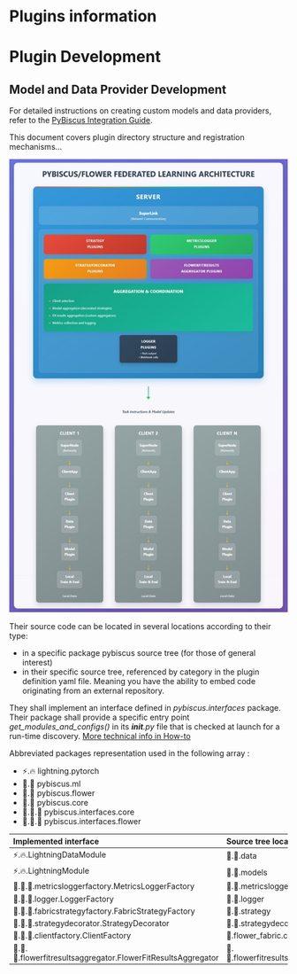 # Plugins information

# Plugin Development

## Model and Data Provider Development

For detailed instructions on creating custom models and data providers, refer to the [PyBiscus Integration Guide](pybiscus_model_guide.md).

This document covers plugin directory structure and registration mechanisms...


![Overall Pybiscus plugin architecture](images/pybiscus_architecture.jpeg)

Their source code can be located in several locations according to their type: 
- in a specific package pybiscus source tree (for those of general interest)
- in their specific source tree, referenced by category in the plugin definition yaml file. 
Meaning you have the ability to embed code originating from an external repository.

They shall implement an interface defined in *pybiscus.interfaces* package.
Their package shall provide a specific entry point *get_modules_and_configs()* in its *__init__.py* file that is checked at launch for a run-time discovery. [More technical info in How-to](how-to.md)

Abbreviated packages representation used in the following array :
- ⚡.🔥 lightning.pytorch
- 🌺.🤖 pybiscus\.ml
- 🌺.🌼 pybiscus.flower
- 🌺.🔘 pybiscus.core
- 🌺.🔌.🔘 pybiscus.interfaces.core
- 🌺.🔌.🌼 pybiscus.interfaces.flower

|Implemented interface|Source tree location|Plugin type definition|
|:--------------------|:-------------------|:--------------------:|
|⚡.🔥.LightningDataModule|🌺.🤖.data|data|
|⚡.🔥.LightningModule|🌺.🤖.models|model|
|🌺.🔌.🔘.metricsloggerfactory.MetricsLoggerFactory|🌺.🔘.metricslogger|metricslogger|
|🌺.🔌.🔘.logger.LoggerFactory|🌺.🔘.logger|logger|
|🌺.🔌.🌼.fabricstrategyfactory.FabricStrategyFactory|🌺.🌼.strategy|strategy|
|🌺.🔌.🌼.strategydecorator.StrategyDecorator|🌺.🌼.strategydecorator|strategydecorator|
|🌺.🔌.🌼.clientfactory.ClientFactory|🌺.flower_fabric.client|client|
|🌺.🔌.🌼.flowerfitresultsaggregator.FlowerFitResultsAggregator|🌺.🌼.flowerfitresultsaggregator|flowerfitresultsaggregator|

